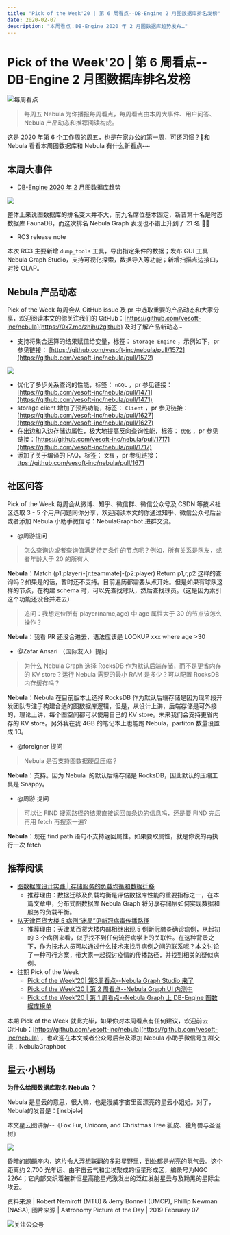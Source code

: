 ```yaml
---
title: "Pick of the Week'20 | 第 6 周看点--DB-Engine 2 月图数据库排名发榜"
date: 2020-02-07
description: "本周看点：DB-Engine 2020 年 2 月图数据库趋势发布…"
---
```

# Pick of the Week'20 | 第 6 周看点--DB-Engine 2 月图数据库排名发榜

![每周看点](https://nebula-blog.azureedge.net/nebula-blog/PotW.png)

> 每周五 Nebula 为你播报每周看点，每周看点由本周大事件、用户问答、Nebula 产品动态和推荐阅读构成。

这是 2020 年第 6 个工作周的周五，也是在家办公的第一周，可还习惯？🌝和 Nebula 看看本周图数据库和 Nebula 有什么新看点~~

## 本周大事件

- [DB-Engine 2020 年 2 月图数据库趋势](https://db-engines.com/en/ranking/graph+dbms)

![](https://nebula-blog.azureedge.net/nebula-blog/PotW200601.png)

整体上来说图数据库的排名变大并不大，前九名席位基本固定，新晋第十名是时态数据库 FaunaDB，而这次排名 Nebula Graph 表现也不错上升到了 21 名 👏👏

- RC3 release note

本次 RC3 主要新增 `dump_tools` 工具，导出指定条件的数据；发布 GUI 工具 Nebula Graph Studio，支持可视化探索，数据导入等功能；新增扫描点边接口，对接 OLAP。

## Nebula 产品动态
Pick of the Week 每周会从 GitHub issue 及 pr 中选取重要的产品动态和大家分享，欢迎阅读本文的你关注我们的 GitHub：[https://github.com/vesoft-inc/nebula](https://0x7.me/zhihu2github) 及时了解产品新动态~

- 支持将集合运算的结果赋值给变量，标签： `Storage Engine` ，示例如下，pr 参见链接： [https://github.com/vesoft-inc/nebula/pull/1572](https://github.com/vesoft-inc/nebula/pull/1572)

![](https://nebula-blog.azureedge.net/nebula-blog/PotW200602.png)

- 优化了多步关系查询的性能，标签： `nGQL` ，pr 参见链接：[https://github.com/vesoft-inc/nebula/pull/1471](https://github.com/vesoft-inc/nebula/pull/1471)
- storage client 增加了预热功能，标签： `Client` ，pr 参见链接：[https://github.com/vesoft-inc/nebula/pull/1627](https://github.com/vesoft-inc/nebula/pull/1627)
- 在出边和入边存储边属性，极大地提高反向查询性能，标签： `优化` ，pr 参见链接：[https://github.com/vesoft-inc/nebula/pull/1717](https://github.com/vesoft-inc/nebula/pull/1717)
- 添加了关于编译的 FAQ，标签： `文档` ，pr 参见链接：[ttps://github.com/vesoft-inc/nebula/pull/1671](https://github.com/vesoft-inc/nebula/pull/1671)

## 社区问答
Pick of the Week 每周会从微博、知乎、微信群、微信公众号及 CSDN 等技术社区选取 3 - 5 个用户问题同你分享，欢迎阅读本文的你通过知乎、微信公众号后台或者添加 Nebula 小助手微信号：NebulaGraphbot 进群交流。

- @周游提问
> 怎么查询边或者查询值满足特定条件的节点呢？例如，所有关系是队友，或者年龄大于 20 的所有人

**Nebula**：Match (p1:player)-[r:teammate]-(p2:player) Return p1,r,p2 这样的查询吗？如果是的话，暂时还不支持。目前遍历都需要从点开始。但是如果有球队这样的节点，在构建 schema 时，可以先查找球队，然后查找球员。（这是因为索引这个功能还没合并进去）

> 追问：我想定位所有 player(name,age) 中 age 属性大于 30 的节点该怎么操作？

**Nebula**：我看 PR 还没合进去，语法应该是 LOOKUP xxx where age >30

- @Zafar Ansari （国际友人）提问
> 为什么 Nebula Graph 选择 RocksDB 作为默认后端存储，而不是更省内存的 KV store？运行 Nebula  需要的最小 RAM 是多少？可以配置 RocksDB 内存缓存吗？

**Nebula**：Nebula 在目前版本上选择 RocksDB 作为默认后端存储是因为现阶段开发团队专注于构建合适的图数据库逻辑，但是，从设计上讲，后端存储是可外接的，理论上讲，每个图空间都可以使用自己的 KV store。未来我们会支持更省内存的 KV store。另外我在我 4GB 的笔记本上也能跑 Nebula，partiton 数量设置成 10。

- @foreigner 提问
> Nebula 是否支持图数据硬盘压缩？

**Nebula**：支持。因为 Nebula  的默认后端存储是 RocksDB，因此默认的压缩工具是 Snappy。

- @周游 提问
> 可以让 FIND 搜索路径的结果直接返回每条边的信息吗，还是要 FIND 完后再用 fetch 再搜索一遍?

**Nebula**：现在 find path 语句不支持返回属性。如果要取属性，就是你说的再执行一次 fetch

## 推荐阅读

- [图数据库设计实践 | 存储服务的负载均衡和数据迁移](https://zhuanlan.zhihu.com/p/105206352)
  - 推荐理由：数据迁移及负载均衡是评估数据库性能的重要指标之一，在本篇文章中，分布式图数据库 Nebula Graph 将分享存储层如何实现数据和服务的负载平衡。
- [从天津百货大楼 5 病例“迷局”见新冠病毒传播路径](https://zhuanlan.zhihu.com/p/105450240)
  - 推荐理由：天津某百货大楼内部相继出现 5 例新冠肺炎确诊病例，从起初的 3 个病例来看，似乎找不到任何流行病学上的关联性。在这种背景之下，作为技术人员可以通过什么技术来找寻病例之间的联系呢？本文讨论了一种可行方案，带大家一起探讨疫情的传播路径，并找到相关的疑似病例。
- 往期 Pick of the Week
  - [Pick of the Week'20| 第3周看点--Nebula Graph Studio 来了](https://zhuanlan.zhihu.com/p/103254777)
  - [Pick of the Week'20 | 第 2 周看点--Nebula Graph UI 内测中](https://zhuanlan.zhihu.com/p/102166129)
  - [Pick of the Week'20 | 第 1 周看点--Nebula Graph 上 DB-Engine 图数据库榜单](https://www.v2ex.com/t/634826#reply0)

本期 Pick of the Week 就此完毕，如果你对本周看点有任何建议，欢迎前去 GitHub：[https://github.com/vesoft-inc/nebula](https://github.com/vesoft-inc/nebula) ，也欢迎在本文或者公众号后台及添加 Nebula 小助手微信号加群交流：NebulaGraphbot 

## 星云·小剧场

**为什么给图数据库取名 Nebula ？**

Nebula 是星云的意思，很大嘛，也是漫威宇宙里面漂亮的星云小姐姐。对了，Nebula的发音是：[ˈnɛbjələ]

本文星云图讲解--《Fox Fur, Unicorn, and Christmas Tree 狐皮、独角兽与圣诞树》

![](https://nebula-blog.azureedge.net/nebula-blog/PotW2006Nebula.png)

昏暗的麒麟座内，这片令人浮想联翩的多彩星野里，到处都是光亮的氢气云。这个距离约 2,700 光年远、由宇宙云气和尘埃聚成的恒星形成区，编录号为NGC 2264；它内部交织着被新恒星高能星光激发出的泛红发射星云与及黝黑的星际尘埃云。

资料来源 | Robert Nemiroff (MTU) & Jerry Bonnell (UMCP), Phillip Newman (NASA);
图片来源 | Astronomy Picture of the Day | 2019 February 07

![关注公众号](https://nebula-blog.azureedge.net/nebula-blog/WeChatOffical.png)

